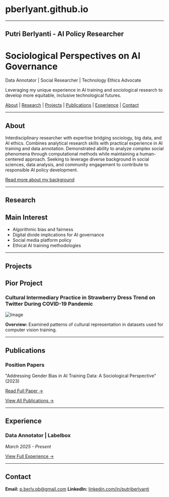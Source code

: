 # pberlyant.github.io
---
Putri Berlyanti - AI Policy Researcher
---
# Sociological Perspectives on AI Governance

Data Annotator | Social Researcher | Technology Ethics Advocate

Leveraging my unique experience in AI training and sociological research to develop more equitable, inclusive technological futures.


[About](#about) | [Research](#research) | [Projects](#projects) | [Publications](#publications) | [Experience](#experience) | [Contact](#contact)

---

## About

Interdisciplinary researcher with expertise bridging sociology, big data, and AI ethics. Combines analytical research skills with practical experience in AI training and data annotation. Demonstrated ability to analyze complex social phenomena through computational methods while maintaining a human-centered approach. Seeking to leverage diverse background in social sciences, data analysis, and community engagement to contribute to responsible AI policy development.

[Read more about my background](About%20Me.md)

---

## Research
## Main Interest

* Algorithmic bias and fairness
* Digital divide implications for AI governance
* Social media platform policy
* Ethical AI training methodologies

---

## Projects
## Pior Project

### Cultural Intermediary Practice in Strawberry Dress Trend on Twitter During COVID-19 Pandemic

![Image](https://github.com/user-attachments/assets/e4f0a29d-55b2-40d3-a9a6-cb5879e5c0b5)

**Overview:** Examined patterns of cultural representation in datasets used for computer vision training.


---

## Publications

### Position Papers

"Addressing Gender Bias in AI Training Data: A Sociological Perspective" (2023)

[Read Full Paper →](papers/gender-bias.md)

[View All Publications →](publications.md)

---

## Experience

### Data Annotator | Labelbox
*March 2025 - Present*

[View Full Experience →](experience.md)

---

## Contact

**Email:** [p.berly.pb@gmail.com](mailto:p.berly.pb@gmail.com)
**LinkedIn:** [linkedin.com/in/putriberlyanti](https://linkedin.com/in/putri-berlyanti-74736518a)
